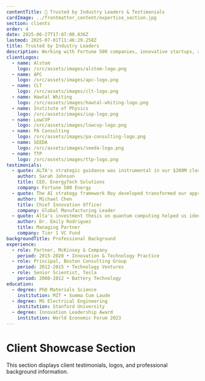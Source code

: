 ```yaml
---
contentTitle: 👥 Trusted by Industry Leaders & Testimonials
cardImage: ../frontmatter_content/expertise_section.jpg
section: clients
order: 4
date: 2025-06-27T17:07:00.836Z
lastmod: 2025-07-01T11:46:29.258Z
title: Trusted by Industry Leaders
description: Working with Fortune 500 companies, innovative startups, and leading investment firms to drive transformational growth in emerging technology sectors.
clientLogos:
  - name: Alstom
    logo: /src/assets/images/alstom-logo.png
  - name: APC
    logo: /src/assets/images/apc-logo.png
  - name: CLT
    logo: /src/assets/images/clt-logo.png
  - name: Hawtal Whiting
    logo: /src/assets/images/hawtal-whiting-logo.png
  - name: Institute of Physics
    logo: /src/assets/images/iop-logo.png
  - name: LowCVP
    logo: /src/assets/images/lowcvp-logo.png
  - name: PA Consulting
    logo: /src/assets/images/pa-consulting-logo.png
  - name: SEEDA
    logo: /src/assets/images/seeda-logo.png
  - name: TTP
    logo: /src/assets/images/ttp-logo.png
testimonials:
  - quote: ALTA's strategic guidance was instrumental in our $200M clean energy pivot. His deep understanding of both technology and market dynamics is unparalleled.
    author: Sarah Johnson
    title: CEO, EnergyTech Solutions
    company: Fortune 500 Energy
  - quote: The AI strategy framework Roy developed transformed our approach to innovation. We've seen 40% faster time-to-market on new products.
    author: Michael Chen
    title: Chief Innovation Officer
    company: Global Manufacturing Leader
  - quote: Alta's investment thesis on quantum computing helped us identify and secure partnerships that are now worth over $500M in market value.
    author: Dr. Emily Rodriguez
    title: Managing Partner
    company: Tier 1 VC Fund
backgroundTitle: Professional Background
experience:
  - role: Partner, McKinsey & Company
    period: 2015-2020 • Innovation & Technology Practice
  - role: Principal, Boston Consulting Group
    period: 2012-2015 • Technology Ventures
  - role: Senior Scientist, Tesla
    period: 2008-2012 • Battery Technology
education:
  - degree: PhD Materials Science
    institution: MIT • Summa Cum Laude
  - degree: MS Electrical Engineering
    institution: Stanford University
  - degree: Innovation Leadership Award
    institution: World Economic Forum 2023
---
```


# Client Showcase Section

This section displays client testimonials, logos, and professional background information.
